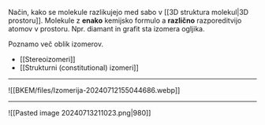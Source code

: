Način, kako se molekule razlikujejo med sabo v [[3D struktura molekul|3D prostoru]]. Molekule z **enako** kemijsko formulo a **različno** razporeditvijo atomov v prostoru. Npr. diamant in grafit sta izomera ogljika.

Poznamo več oblik izomerov.
- [[Stereoizomeri]]
- [[Strukturni (constitutional) izomeri]]

---

![[BKEM/files/Izomerija-20240712155044686.webp]]

---

![[Pasted image 20240713211023.png|980]]
